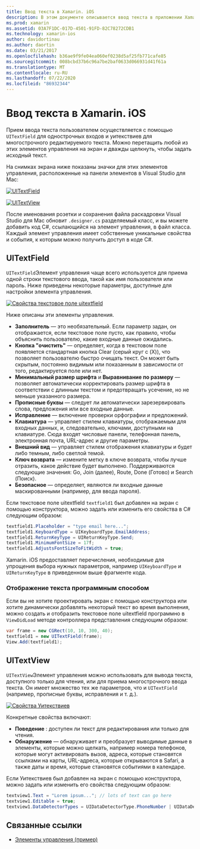 ```yaml
---
title: Ввод текста в Xamarin. iOS
description: В этом документе описывается ввод текста в приложении Xamarin. iOS. В нем обсуждается использование текстовое поле uitextfield и Уитекствиев как программно, так и в конструкторе iOS.
ms.prod: xamarin
ms.assetid: 03A7F1DC-017D-4501-91FD-82C78272CDB1
ms.technology: xamarin-ios
author: davidortinau
ms.author: daortin
ms.date: 03/21/2017
ms.openlocfilehash: b36ae9f9fe04ea060ef0238d5af25fb771cafe85
ms.sourcegitcommit: 008bcbd37b6c96a7be2baf0633d066931d41f61a
ms.translationtype: MT
ms.contentlocale: ru-RU
ms.lasthandoff: 07/22/2020
ms.locfileid: "86932344"
---
```

# <a name="text-input-in-xamarinios"></a>Ввод текста в Xamarin. iOS

Прием ввода текста пользователем осуществляется с помощью `UITextField` для однострочных входов и уитекствиев для многострочного редактируемого текста. Можно перетащить любой из этих элементов управления на экран и дважды щелкнуть, чтобы задать исходный текст.

На снимках экрана ниже показаны значки для этих элементов управления, расположенные на панели элементов в Visual Studio для Mac:

 [![UITextField](text-input-images/image11a.png)](text-input-images/image11a.png#lightbox)

 [![UITextView](text-input-images/image13a.png)](text-input-images/image13a.png#lightbox)

После именования розетки и сохранения файла раскадровки Visual Studio для Mac обновит `.designer.cs` разделяемый класс, и вы можете добавить код C#, ссылающийся на элемент управления, в файл класса. Каждый элемент управления имеет собственные уникальные свойства и события, к которым можно получить доступ в коде C#.

 <a name="UITextField"></a>

## <a name="uitextfield"></a>UITextField

`UITextField`Элемент управления чаще всего используется для приема одной строки текстового ввода, такой как имя пользователя или пароль. Ниже приведены некоторые параметры, доступные для настройки элемента управления.

 [![Свойства текстовое поле uitextfield](text-input-images/image15a.png)](text-input-images/image15a.png#lightbox)

Ниже описаны эти элементы управления.

- **Заполнитель** — это необязательный. Если параметр задан, он отображается, если текстовое поле пусто, как правило, чтобы объяснить пользователю, какие входные данные ожидались.
- **Кнопка "очистить"** — определяет, когда в текстовом поле появляется стандартная кнопка Clear (серый круг с (X)), что позволяет пользователю быстро очищать текст. Он может быть скрытым, постоянно видимым или показанным в зависимости от того, редактируется поле или нет.
- **Минимальный размер шрифта** и **Выравнивание по размеру** — позволяет автоматически корректировать размер шрифта в соответствии с длинным текстом и предотвращать усечение, но не меньше указанного размера.
- **Прописные буквы** — следует ли автоматически зарезервировать слова, предложения или все входные данные.
- **Исправление** — включение проверки орфографии и предложений.
- **Клавиатура** — управляет стилем клавиатуры, отображаемым для входных данных, и, следовательно, ключами, доступными на клавиатуре. Сюда входят числовые панели, телефонная панель, электронная почта, URL-адрес и другие параметры.
- **Внешний вид** — управляет стилем отображения клавиатуры и будет либо темным, либо светлой темой.
- **Ключ возврата** — измените метку в ключе возврата, чтобы лучше отразить, какое действие будет выполнено. Поддерживаются следующие значения: Go, Join (далее), Route, Done (Готово) и Search (Поиск).
- **Безопасное** — определяет, являются ли входные данные маскированными (например, для ввода пароля).

Если текстовое поле uitextfield `textfield1` был добавлен на экран с помощью конструктора, можно задать или изменить его свойства в C# следующим образом:

```csharp
textfield1.Placeholder = "type email here...";
textfield1.KeyboardType = UIKeyboardType.EmailAddress;
textfield1.ReturnKeyType = UIReturnKeyType.Send;
textfield1.MinimumFontSize = 17f;
textfield1.AdjustsFontSizeToFitWidth = true;
```

Xamarin. iOS предоставляет перечисления, необходимые для упрощения выбора нужных параметров, например `UIKeyboardType` и `UIReturnKeyType` в приведенном выше фрагменте кода.

### <a name="display-text-programmatically"></a>Отображение текста программным способом

Если вы не хотите проектировать экран с помощью конструктора или хотите динамически добавлять некоторый текст во время выполнения, можно создать и отобразить текстовое поле uitextfield программно в `ViewDidLoad` методе контроллера представления следующим образом:

```csharp
var frame = new CGRect(10, 10, 300, 40);
textfield1 = new UITextField(frame);
View.Add(textfield1);
```

 <a name="UITextView"></a>

## <a name="uitextview"></a>UITextView

`UITextView`Элемент управления можно использовать для вывода текста, доступного только для чтения, или для приема многострочного ввода текста. Он имеет множество тех же параметров, что и `UITextField` (например, прописные буквы, исправления и т. д.).

 [![Свойства Уитекствиев](text-input-images/image16a.png)](text-input-images/image16a.png#lightbox)

Конкретные свойства включают:

- **Поведение** : доступен ли текст для редактирования или только для чтения.
- **Обнаружение** — обнаруживает и преобразует выводимые данные в элементы, которые можно щелкать, например номера телефонов, которые могут активировать вызов, адреса, которые становятся ссылками на карты, URL-адреса, которые открываются в Safari, а также даты и время, которые становятся событиями в календаре.

Если Уитекствиев был добавлен на экран с помощью конструктора, можно задать или изменить его свойства следующим образом:

```csharp
textview1.Text = "Lorem ipsum..."; // lots of text can go here
textview1.Editable = true;
textview1.DataDetectorTypes = UIDataDetectorType.PhoneNumber | UIDataDetectorType.Link;
```

## <a name="related-links"></a>Связанные ссылки

- [Элементы управления (пример)](https://docs.microsoft.com/samples/xamarin/ios-samples/controls)

